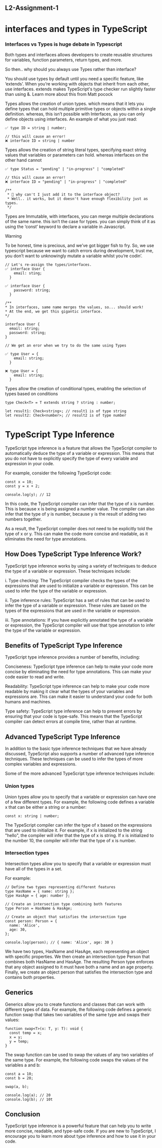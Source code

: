 ## L2-Assignment-1 
# interfaces and types in TypeScript

### Interfaces vs Types is huge debate in Typescript

Both types and interfaces allows developers to create reusable structures for variables, function parameters, return types, and more.

So then.. why should you always use Types rather than interface?

You should use types by default until you need a specific feature, like ‘extends’.
When you’re working with objects that inherit from each other, use interfaces. extends makes TypeScript's type checker run slightly faster than using &. Learn more about this from Matt pocock

Types allows the creation of union types. which means that it lets you define types that can hold multiple primitive types or objects within a single definition. whereas, this isn’t possible with Interfaces, as you can only define objects using interfaces.
An example of what you just read:

```
✅ type ID = string | number;

// this will cause an error!
❌ interface ID = string | number
```

Types allows the creation of string literal types, specifying exact string values that variables or parameters can hold. whereas interfaces on the other hand cannot

```
✅ type Status = "pending" | "in-progress" | "completed"

// this will cause an error!
❌ interface ID = "pending" | "in-progress" | "completed"

/**
 * 🤔 why can't I just add it to the interface object?  
 * Well.. it works, but it doesn't have enough flexibility just as types.
 */

```

Types are Immutable, with interfaces, you can merge multiple declarations of the same name. this isn’t the case for types. you can simply think of it as using the ‘const’ keyword to declare a variable in Javascript.
> [!WARNING]
> To be honest, time is precious, and we’ve got bigger fish to fry.
So, we use typescript because we want to catch errors during development, trust me, you don’t want to unknowingly mutate a variable whilst you’re codin’.

```
// Let's re-assign the types/interfaces.
✅ interface User {
    email: sting;
  }

✅ interface User {
    password: string;
  }

/**
* In interfaces, same name merges the values, so... should work!
* At the end, we get this gigantic interface.
*/

interface User {
  email: string;
  password: string;
}

// We get an eror when we try to do the same using Types

✅ type User = {
    email: string;
  }

❌ type User = {
    email: string;
  }
```
Types allow the creation of conditional types, enabling the selection of types based on conditions

```
type Check<T> = T extends string ? string : number;

let result1: Check<string>; // result1 is of type string
let result2: Check<number>; // result2 is of type number
```





# TypeScript Type Inference

TypeScript type inference is a feature that allows the TypeScript compiler to automatically deduce the type of a variable or expression. This means that you do not have to explicitly specify the type of every variable and expression in your code.

For example, consider the following TypeScript code:

```
const x = 10;
const y = x + 2;

console.log(y); // 12
```
In this code, the TypeScript compiler can infer that the type of x is number. This is because x is being assigned a number value. The compiler can also infer that the type of y is number, because y is the result of adding two numbers together.

As a result, the TypeScript compiler does not need to be explicitly told the type of x or y. This can make the code more concise and readable, as it eliminates the need for type annotations.

## How Does TypeScript Type Inference Work?
TypeScript type inference works by using a variety of techniques to deduce the type of a variable or expression. These techniques include:

i. Type checking: The TypeScript compiler checks the types of the expressions that are used to initialize a variable or expression. This can be used to infer the type of the variable or expression.

ii. Type inference rules: TypeScript has a set of rules that can be used to infer the type of a variable or expression. These rules are based on the types of the expressions that are used in the variable or expression.

iii. Type annotations: If you have explicitly annotated the type of a variable or expression, the TypeScript compiler will use that type annotation to infer the type of the variable or expression.

## Benefits of TypeScript Type Inference

TypeScript type inference provides a number of benefits, including:

Conciseness: TypeScript type inference can help to make your code more concise by eliminating the need for type annotations. This can make your code easier to read and write.

Readability: TypeScript type inference can help to make your code more readable by making it clear what the types of your variables and expressions are. This can make it easier to understand your code for both humans and machines.

Type safety: TypeScript type inference can help to prevent errors by ensuring that your code is type-safe. This means that the TypeScript compiler can detect errors at compile time, rather than at runtime.

## Advanced TypeScript Type Inference
In addition to the basic type inference techniques that we have already discussed, TypeScript also supports a number of advanced type inference techniques. These techniques can be used to infer the types of more complex variables and expressions.

Some of the more advanced TypeScript type inference techniques include:

### Union types

Union types allow you to specify that a variable or expression can have one of a few different types. For example, the following code defines a variable x that can be either a string or a number:

```
const x: string | number;
```

The TypeScript compiler can infer the type of x based on the expressions that are used to initialize it. For example, if x is initialized to the string "hello", the compiler will infer that the type of x is string. If x is initialized to the number 10, the compiler will infer that the type of x is number.


### Intersection types
Intersection types allow you to specify that a variable or expression must have all of the types in a set.

For example:

```
// Define two types representing different features
type HasName = { name: string };
type HasAge = { age: number };

// Create an intersection type combining both features
type Person = HasName & HasAge;

// Create an object that satisfies the intersection type
const person: Person = {
  name: 'Alice',
  age: 30,
};

console.log(person); // { name: 'Alice', age: 30 }
```
We have two types, HasName and HasAge, each representing an object with specific properties. We then create an intersection type Person that combines both HasName and HasAge. The resulting Person type enforces that any object assigned to it must have both a name and an age property. Finally, we create an object person that satisfies the intersection type and contains both properties.

## Generics
Generics allow you to create functions and classes that can work with different types of data. For example, the following code defines a generic function swap that takes two variables of the same type and swaps their values:

```
function swap<T>(x: T, y: T): void {
  const temp = x;
  x = y;
  y = temp;
}
```

The swap function can be used to swap the values of any two variables of the same type. For example, the following code swaps the values of the variables a and b:

```
const a = 10;
const b = 20;

swap(a, b);

console.log(a); // 20
console.log(b); // 10t
```

## Conclusion
TypeScript type inference is a powerful feature that can help you to write more concise, readable, and type-safe code. If you are new to TypeScript, I encourage you to learn more about type inference and how to use it in your code.

